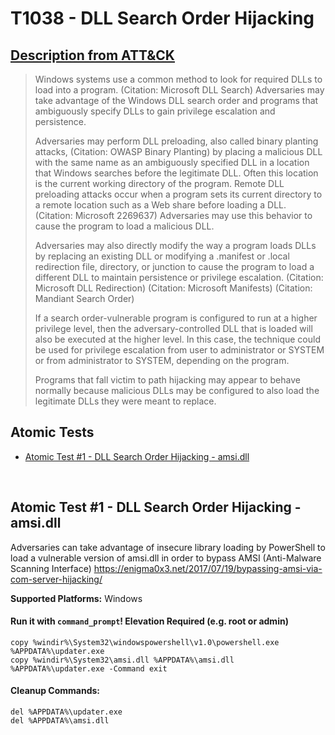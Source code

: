 # T1038 - DLL Search Order Hijacking
## [Description from ATT&CK](https://attack.mitre.org/wiki/Technique/T1038)
<blockquote>Windows systems use a common method to look for required DLLs to load into a program. (Citation: Microsoft DLL Search) Adversaries may take advantage of the Windows DLL search order and programs that ambiguously specify DLLs to gain privilege escalation and persistence. 

Adversaries may perform DLL preloading, also called binary planting attacks, (Citation: OWASP Binary Planting) by placing a malicious DLL with the same name as an ambiguously specified DLL in a location that Windows searches before the legitimate DLL. Often this location is the current working directory of the program. Remote DLL preloading attacks occur when a program sets its current directory to a remote location such as a Web share before loading a DLL. (Citation: Microsoft 2269637) Adversaries may use this behavior to cause the program to load a malicious DLL. 

Adversaries may also directly modify the way a program loads DLLs by replacing an existing DLL or modifying a .manifest or .local redirection file, directory, or junction to cause the program to load a different DLL to maintain persistence or privilege escalation. (Citation: Microsoft DLL Redirection) (Citation: Microsoft Manifests) (Citation: Mandiant Search Order)

If a search order-vulnerable program is configured to run at a higher privilege level, then the adversary-controlled DLL that is loaded will also be executed at the higher level. In this case, the technique could be used for privilege escalation from user to administrator or SYSTEM or from administrator to SYSTEM, depending on the program.

Programs that fall victim to path hijacking may appear to behave normally because malicious DLLs may be configured to also load the legitimate DLLs they were meant to replace.</blockquote>

## Atomic Tests

- [Atomic Test #1 - DLL Search Order Hijacking - amsi.dll](#atomic-test-1---dll-search-order-hijacking---amsidll)


<br/>

## Atomic Test #1 - DLL Search Order Hijacking - amsi.dll
Adversaries can take advantage of insecure library loading by PowerShell to load a vulnerable version
of amsi.dll in order to bypass AMSI (Anti-Malware Scanning Interface)
https://enigma0x3.net/2017/07/19/bypassing-amsi-via-com-server-hijacking/

**Supported Platforms:** Windows



#### Run it with `command_prompt`!  Elevation Required (e.g. root or admin) 
```
copy %windir%\System32\windowspowershell\v1.0\powershell.exe %APPDATA%\updater.exe
copy %windir%\System32\amsi.dll %APPDATA%\amsi.dll
%APPDATA%\updater.exe -Command exit
```


#### Cleanup Commands:
```
del %APPDATA%\updater.exe
del %APPDATA%\amsi.dll
```

<br/>
